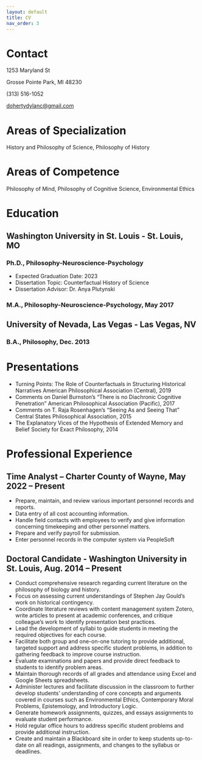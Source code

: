 ```yaml
---
layout: default
title: CV
nav_order: 3
---
```


# Contact
1253 Maryland St

Grosse Pointe Park, MI 48230

(313) 516-1052

dohertydylanc@gmail.com

# Areas of Specialization
History and Philosophy of Science, Philosophy of History

# Areas of Competence
Philosophy of Mind, Philosophy of Cognitive Science, Environmental Ethics

# Education

## Washington University in St. Louis - St. Louis, MO

### Ph.D., Philosophy-Neuroscience-Psychology
- Expected Graduation Date: 2023
- Dissertation Topic: Counterfactual History of Science
- Dissertation Advisor: Dr. Anya Plutynski

### M.A., Philosophy-Neuroscience-Psychology, May 2017

## University of Nevada, Las Vegas - Las Vegas, NV

### B.A., Philosophy, Dec. 2013

# Presentations

- Turning Points: The Role of Counterfactuals in Structuring Historical Narratives
American Philosophical Association (Central), 2019
- Comments on Daniel Burnston’s “There is no Diachronic Cognitive Penetration”
American Philosophical Association (Pacific), 2017
- Comments on T. Raja Rosenhagen’s “Seeing As and Seeing That”
Central States Philosophical Association, 2015
- The Explanatory Vices of the Hypothesis of Extended Memory and Belief
Society for Exact Philosophy, 2014

# Professional Experience

## Time Analyst – Charter County of Wayne, May 2022 – Present
- Prepare, maintain, and review various important personnel records and reports.
- Data entry of all cost accounting information.
- Handle field contacts with employees to verify and give information concerning timekeeping and other personnel matters.
- Prepare and verify payroll for submission.
- Enter personnel records in the computer system via PeopleSoft

## Doctoral Candidate - Washington University in St. Louis, Aug. 2014 – Present
- Conduct comprehensive research regarding current literature on the philosophy of biology and history.
- Focus on assessing current understandings of Stephen Jay Gould’s work on historical contingency.
- Coordinate literature reviews with content management system Zotero, write articles to present at academic conferences, and critique colleague’s work to identify presentation best practices.
- Lead the development of syllabi to guide students in meeting the required objectives for each course.
- Facilitate both group and one-on-one tutoring to provide additional, targeted support and address specific student problems, in addition to gathering feedback to improve course instruction.
- Evaluate examinations and papers and provide direct feedback to students to identify problem areas.
- Maintain thorough records of all grades and attendance using Excel and Google Sheets spreadsheets.
- Administer lectures and facilitate discussion in the classroom to further develop students’ understanding of core concepts and arguments covered in courses such as Environmental Ethics, Contemporary Moral Problems, Epistemology, and Introductory Logic.
- Generate homework assignments, quizzes, and essays assignments to evaluate student performance.
- Hold regular office hours to address specific student problems and provide additional instruction.
- Create and maintain a Blackboard site in order to keep students up-to-date on all readings, assignments, and changes to the syllabus or deadlines.
